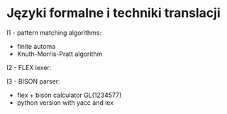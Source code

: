 # Języki formalne i techniki translacji

l1 - pattern matching algorithms:
- finite automa
- Knuth-Morris-Pratt algorithm

l2 - FLEX lexer:


l3 - BISON parser:
- flex + bison calculator GL(1234577)
- python version with yacc and lex
